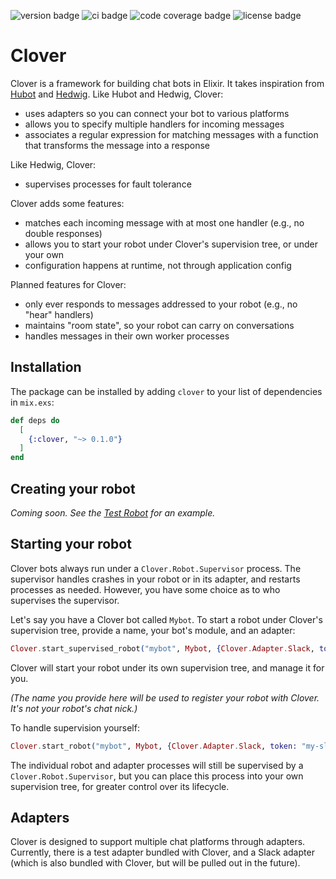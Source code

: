![version badge](https://img.shields.io/hexpm/v/clover.svg?style=for-the-badge)
![ci badge](https://img.shields.io/circleci/project/github/wasnotrice/clover/master.svg?style=for-the-badge)
![code coverage badge](https://img.shields.io/coveralls/github/wasnotrice/clover/master.svg?style=for-the-badge)
![license badge](https://img.shields.io/github/license/wasnotrice/clover.svg?style=for-the-badge)

# Clover

Clover is a framework for building chat bots in Elixir. It takes inspiration from [Hubot](https://hubot.github.com/) and [Hedwig](https://github.com/hedwig-im/hedwig). Like Hubot and Hedwig, Clover:

- uses adapters so you can connect your bot to various platforms
- allows you to specify multiple handlers for incoming messages
- associates a regular expression for matching messages with a function that transforms the message into a response

Like Hedwig, Clover:

- supervises processes for fault tolerance

Clover adds some features:

- matches each incoming message with at most one handler (e.g., no double responses)
- allows you to start your robot under Clover's supervision tree, or under your own
- configuration happens at runtime, not through application config

Planned features for Clover:

- only ever responds to messages addressed to your robot (e.g., no "hear" handlers)
- maintains "room state", so your robot can carry on conversations
- handles messages in their own worker processes

## Installation

The package can be installed by adding `clover` to your list of dependencies in `mix.exs`:

```elixir
def deps do
  [
    {:clover, "~> 0.1.0"}
  ]
end
```

## Creating your robot

_Coming soon. See the [Test Robot](test/support/test_robot.ex) for an example._

## Starting your robot

Clover bots always run under a `Clover.Robot.Supervisor` process. The supervisor handles crashes in your robot or in its adapter, and restarts processes as needed. However, you have some choice as to who supervises the supervisor.

Let's say you have a Clover bot called `Mybot`. To start a robot under Clover's supervision tree, provide a name, your bot's module, and an adapter:

```elixir
Clover.start_supervised_robot("mybot", Mybot, {Clover.Adapter.Slack, token: "my-slack-bot-token"})
```

Clover will start your robot under its own supervision tree, and manage it for you.

_(The name you provide here will be used to register your robot with Clover. It's not your robot's chat nick.)_

To handle supervision yourself:

```elixir
Clover.start_robot("mybot", Mybot, {Clover.Adapter.Slack, token: "my-slack-bot-token"})
```

The individual robot and adapter processes will still be supervised by a `Clover.Robot.Supervisor`, but you can place this process into your own supervision tree, for greater control over its lifecycle.

## Adapters

Clover is designed to support multiple chat platforms through adapters. Currently, there is a test adapter bundled with Clover, and a Slack adapter (which is also bundled with Clover, but will be pulled out in the future).

